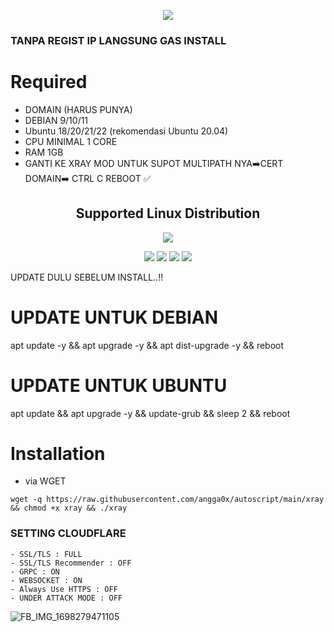 <p align="center">
<img src="https://readme-typing-svg.herokuapp.com?color=%2336BCF7&center=true&vCenter=true&lines=COPY+FROM+AGOEZFREE"/>
</p>

### TANPA REGIST IP LANGSUNG GAS INSTALL

# Required
- DOMAIN (HARUS PUNYA)
- DEBIAN 9/10/11
- Ubuntu 18/20/21/22 (rekomendasi Ubuntu 20.04) 
- CPU MINIMAL 1 CORE
- RAM 1GB
- GANTI KE XRAY MOD UNTUK SUPOT MULTIPATH NYA➡️CERT DOMAIN➡️ CTRL C REBOOT ✅

</p> 
<h2 align="center"> Supported Linux Distribution</h2>
<p align="center"><img src="https://d33wubrfki0l68.cloudfront.net/5911c43be3b1da526ed609e9c55783d9d0f6b066/9858b/assets/img/debian-ubuntu-hover.png"></p> 
<p align="center"><img src="https://img.shields.io/static/v1?style=for-the-badge&logo=debian&label=Debian%209&message=Stretch&color=purple"> <img src="https://img.shields.io/static/v1?style=for-the-badge&logo=debian&label=Debian%2010&message=Buster&color=purple">  <img src="https://img.shields.io/static/v1?style=for-the-badge&logo=ubuntu&label=Ubuntu%2018&message=Lts&color=red"> <img src="https://img.shields.io/static/v1?style=for-the-badge&logo=ubuntu&label=Ubuntu%2020&message=Lts&color=red">
</p>
</div>
UPDATE DULU SEBELUM INSTALL..!! 

# UPDATE UNTUK DEBIAN
apt update -y && apt upgrade -y && apt dist-upgrade -y && reboot
# UPDATE UNTUK UBUNTU
apt update && apt upgrade -y && update-grub && sleep 2 && reboot

# Installation
- via WGET
```
wget -q https://raw.githubusercontent.com/angga0x/autoscript/main/xray && chmod +x xray && ./xray
```

### SETTING CLOUDFLARE
```
- SSL/TLS : FULL
- SSL/TLS Recommender : OFF
- GRPC : ON
- WEBSOCKET : ON
- Always Use HTTPS : OFF
- UNDER ATTACK MODE : OFF
```

![FB_IMG_1698279471105](https://github.com/wingshope/autoscript/assets/138878860/97534ba6-b12b-448a-90e1-b19ba0426765)

